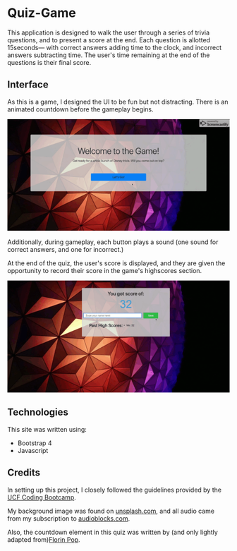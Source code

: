 # Quiz-Game

This application is designed to walk the user through a series of trivia questions, and to present a score at the end. Each question is allotted 15seconds— with correct answers adding time to the clock, and incorrect answers subtracting time. The user's time remaining at the end of the questions is their final score.

## Interface
As this is a game, I designed the UI to be fun but not distracting. There is an animated countdown before the gameplay begins.

![UI with Initial Animation](assets/Document.gif "UI with Initial Animation")

Additionally, during gameplay, each button plays a sound (one sound for correct answers, and one for incorrect.)

At the end of the quiz, the user's score is displayed, and they are given the opportunity to record their score in the game's highscores section.

![Game Final Screen](assets/FinalPage.gif "Final Screen of Game")

## Technologies

This site was written using:
* Bootstrap 4
* Javascript

## Credits

In setting up this project, I closely followed the guidelines provided by the [UCF Coding Bootcamp](https://github.com/UCF-Coding-Boot-Camp/UCF-ORL-FSF-FT-11-2019-U-C).

My background image was found on [unsplash.com](https://unsplash.com/), and all audio came from my subscription to [audioblocks.com](https://www.audioblocks.com/).

Also, the countdown element in this quiz was written by (and only lightly adapted from)[Florin Pop](https://codepen.io/FlorinPop17/pen/LzYNWa).